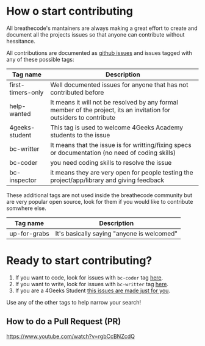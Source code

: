 # How o start contributing

All breathecode's mantainers are always making a great effort to create and document all the projects issues so that anyone can contribute without hessitance.

All contributions are documented as [github issues](https://guides.github.com/features/issues/) and issues tagged with any of these possible tags:

| Tag name          | Description |
| ----              | -------     |
| first-timers-only | Well documented issues for anyone that has not contributed before |
| help-wanted       | It means it will not be resolved by any formal member of the project, its an invitation for outsiders to contribute |
| 4geeks-student    | This tag is used to welcome 4Geeks Academy students to the issue |
| bc-writter        | It means that the issue is for writting/fixing specs or documentation (no need of coding skills) |
| bc-coder          | you need coding skills to resolve the issue |
| bc-inspector      | it means they are very open for people testing the project/app/library and giving feedback |

These additional tags are not used inside the breathecode community but are very popular open source, look for them if you would like to contribute somwhere else.

| Tag name          | Description |
| ----              | -------     |
| up-for-grabs | It's basically saying "anyone is welcomed" |

# Ready to start contributing?

1. If you want to code, look for issues with `bc-coder` tag [here](https://github.com/search?q=is%3Aopen+label%3A%22bc-coder%22).
2. If you want to write, look for issues with `bc-writter` tag [here](https://github.com/search?q=is%3Aopen+label%3A%22bc-writter%22).
3. If you are a 4Geeks Student [this issues are made just for you](https://github.com/search?q=is%3Aopen+label%3A%22%3Anerd_face%3A+4geeks+student%22).

Use any of the other tags to help narrow your search!

## How to do a Pull Request (PR)
https://www.youtube.com/watch?v=rgbCcBNZcdQ

<!--stackedit_data:
eyJoaXN0b3J5IjpbOTI5MTY2ODUzXX0=
-->
